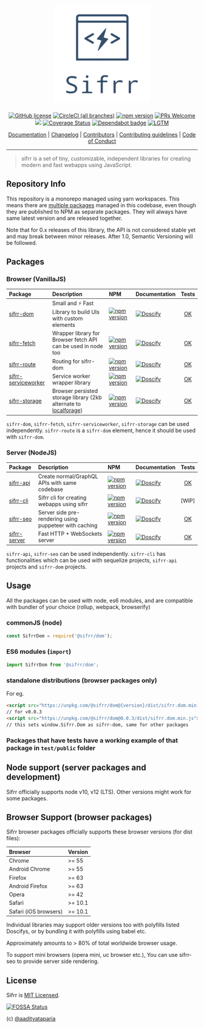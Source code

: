 <h1 align="center"> <img src="./logo/sifrr-logo.svg" width="256" alt="sifrr" name="sifrr"> </h1>
<p align="center">
  <a href="https://github.com/sifrr/sifrr/blob/master/LICENSE"><img src="https://img.shields.io/badge/license-MIT-blue.svg?style=flat-square" alt="GitHub license" /></a>
  <a href="https://circleci.com/gh/sifrr/sifrr"><img alt="CircleCI (all branches)" src="https://img.shields.io/circleci/project/github/sifrr/sifrr/master.svg?logo=circleci&style=flat-square" /></a>
  <a href="https://www.npmjs.com/package/@sifrr/dom"><img src="https://img.shields.io/npm/v/@sifrr/dom.svg?style=flat-square" alt="npm version" /></a>
  <a href="./misc/CONTRIBUTING.md"><img src="https://img.shields.io/badge/PRs-Welcome-green.svg?style=flat-square" alt="PRs Welcome" /></a>
  <a href="https://app.fossa.com/projects/git%2Bgithub.com%2Fsifrr%2Fsifrr?ref=badge_small" alt="FOSSA Status"><img src="https://app.fossa.com/api/projects/git%2Bgithub.com%2Fsifrr%2Fsifrr.svg?type=small"/></a>
  <a href="https://coveralls.io/github/sifrr/sifrr?branch=master"><img src="https://img.shields.io/coveralls/github/sifrr/sifrr.svg?style=flat-square" alt="Coverage Status" /></a>
  <a href="https://dependabot.com/"><img src="https://badgen.net/badge/Dependabot/enabled/green?icon=dependabot" alt="Dependabot badge" /></a>
  <a href="https://lgtm.com/projects/g/sifrr/sifrr/alerts/"><img alt="LGTM" src="https://img.shields.io/lgtm/grade/javascript/g/sifrr/sifrr.svg?logo=lgtm&style=flat-square&logoWidth=18" /></a>
</p>
<p align="center">
  <a href="https://sifrr.github.io/sifrr/">Documentation</a> | <a href="./CHANGELOG.md">Changelog</a> | <a href="./misc/CONTRIBUTORS">Contributors</a> | <a href="./misc/CONTRIBUTING.md">Contributing guidelines</a> | <a href="./misc/CODE_OF_CONDUCT.md">Code of Conduct</a>
</p>

---

> sifrr is a set of tiny, customizable, independent libraries for creating modern and fast webapps using JavaScript.

## Repository Info

This repository is a monorepo managed using yarn workspaces. This means there are [multiple packages](#packages) managed in this codebase, even though they are published to NPM as separate packages. They will always have same latest version and are released together.

Note that for 0.x releases of this library, the API is not considered stable yet and may break between minor releases. After 1.0, Semantic Versioning will be followed.

## Packages

### Browser (VanillaJS)

| Package                                                        | Description                                                                                                    | NPM                                                                                                                         | Documentation                                                                                                                                  |                       Tests                       |
| :------------------------------------------------------------- | :------------------------------------------------------------------------------------------------------------- | :-------------------------------------------------------------------------------------------------------------------------- | :--------------------------------------------------------------------------------------------------------------------------------------------- | :-----------------------------------------------: |
| [sifrr-dom](./packages/browser/sifrr-dom/)                     | Small and :zap: Fast Library to build UIs with custom elements                                                 | [![npm version](https://img.shields.io/npm/v/@sifrr/dom.svg)](https://www.npmjs.com/package/@sifrr/dom)                     | [![Doscify](https://img.shields.io/badge/API%20docs-Docsify-red.svg)](https://sifrr.github.io/sifrr/#/./packages/browser/sifrr-dom/)           |      [OK](./packages/browser/sifrr-dom/test)      |
| [sifrr-fetch](./packages/browser/sifrr-fetch/)                 | Wrapper library for Browser fetch API can be used in node too                                                  | [![npm version](https://img.shields.io/npm/v/@sifrr/fetch.svg)](https://www.npmjs.com/package/@sifrr/fetch)                 | [![Doscify](https://img.shields.io/badge/API%20docs-Docsify-red.svg)](https://sifrr.github.io/sifrr/#/./packages/browser/sifrr-fetch/)         |     [OK](./packages/browser/sifrr-fetch/test)     |
| [sifrr-route](./packages/browser/sifrr-route/)                 | Routing for sifrr-dom                                                                                          | [![npm version](https://img.shields.io/npm/v/@sifrr/route.svg)](https://www.npmjs.com/package/@sifrr/route)                 | [![Doscify](https://img.shields.io/badge/API%20docs-Docsify-red.svg)](https://sifrr.github.io/sifrr/#/./packages/browser/sifrr-route/)         |     [OK](./packages/browser/sifrr-route/test)     |
| [sifrr-serviceworker](./packages/browser/sifrr-serviceworker/) | Service worker wrapper library                                                                                 | [![npm version](https://img.shields.io/npm/v/@sifrr/serviceworker.svg)](https://www.npmjs.com/package/@sifrr/serviceworker) | [![Doscify](https://img.shields.io/badge/API%20docs-Docsify-red.svg)](https://sifrr.github.io/sifrr/#/./packages/browser/sifrr-serviceworker/) | [OK](./packages/browser/sifrr-serviceworker/test) |
| [sifrr-storage](./packages/browser/sifrr-storage/)             | Browser persisted storage library (2kb alternate to [localforage](https://github.com/localForage/localForage)) | [![npm version](https://img.shields.io/npm/v/@sifrr/storage.svg)](https://www.npmjs.com/package/@sifrr/storage)             | [![Doscify](https://img.shields.io/badge/API%20docs-Docsify-red.svg)](https://sifrr.github.io/sifrr/#/./packages/browser/sifrr-storage/)       |    [OK](./packages/browser/sifrr-storage/test)    |

`sifrr-dom`, `sifrr-fetch`, `sifrr-serviceworker`, `sifrr-storage` can be used independently. `sifrr-route` is a `sifrr-dom` element, hence it should be used with `sifrr-dom`.

### Server (NodeJS)

| Package                                         | Description                                            | NPM                                                                                                           | Documentation                                                                                                                          |                   Tests                   |
| :---------------------------------------------- | :----------------------------------------------------- | :------------------------------------------------------------------------------------------------------------ | :------------------------------------------------------------------------------------------------------------------------------------- | :---------------------------------------: |
| [sifrr-api](./packages/server/sifrr-api/)       | Create normal/GraphQL APIs with same codebase          | [![npm version](https://img.shields.io/npm/v/@sifrr/api.svg)](https://www.npmjs.com/package/@sifrr/api)       | [![Doscify](https://img.shields.io/badge/API%20docs-Docsify-red.svg)](https://sifrr.github.io/sifrr/#/./packages/server/sifrr-api/)    |  [OK](./packages/server/sifrr-api/test)   |
| [sifrr-cli](./packages/server/sifrr-cli/)       | Sifrr cli for creating webapps using sifrr             | [![npm version](https://img.shields.io/npm/v/@sifrr/cli.svg)](https://www.npmjs.com/package/@sifrr/cli)       | [![Doscify](https://img.shields.io/badge/API%20docs-Docsify-red.svg)](https://sifrr.github.io/sifrr/#/./packages/server/sifrr-cli/)    |                  \[WIP]                   |
| [sifrr-seo](./packages/server/sifrr-seo/)       | Server side pre-rendering using puppeteer with caching | [![npm version](https://img.shields.io/npm/v/@sifrr/seo.svg)](https://www.npmjs.com/package/@sifrr/seo)       | [![Doscify](https://img.shields.io/badge/API%20docs-Docsify-red.svg)](https://sifrr.github.io/sifrr/#/./packages/server/sifrr-seo/)    |  [OK](./packages/server/sifrr-seo/test)   |
| [sifrr-server](./packages/server/sifrr-server/) | Fast HTTP + WebSockets server                          | [![npm version](https://img.shields.io/npm/v/@sifrr/server.svg)](https://www.npmjs.com/package/@sifrr/server) | [![Doscify](https://img.shields.io/badge/API%20docs-Docsify-red.svg)](https://sifrr.github.io/sifrr/#/./packages/server/sifrr-server/) | [OK](./packages/server/sifrr-server/test) |

`sifrr-api`, `sifrr-seo` can be used independently. `sifrr-cli` has functionalities which can be used with sequelize projects, `sifrr-api` projects and `sifrr-dom` projects.

## Usage

All the packages can be used with node, es6 modules, and are compatible with bundler of your choice (rollup, webpack, browserify)

### commonJS (node)

```js
const SifrrDom = require('@sifrr/dom');
```

### ES6 modules (`import`)

```js
import SifrrDom from '@sifrr/dom';
```

### standalone distributions (browser packages only)

For eg.

```html
<script src="https://unpkg.com/@sifrr/dom@{version}/dist/sifrr.dom.min.js"></script>
// for v0.0.3
<script src="https://unpkg.com/@sifrr/dom@0.0.3/dist/sifrr.dom.min.js"></script>
// this sets window.Sifrr.Dom as sifrr-dom, same for other packages
```

### Packages that have tests have a working example of that package in `test/public` folder

## Node support (server packages and development)

Sifrr officially supports node v10, v12 (LTS). Other versions might work for some packages.

## Browser Support (browser packages)

Sifrr browser packages officially supports these browser versions (for dist files):

| Browser               | Version |
| :-------------------- | :------ |
| Chrome                | >= 55   |
| Android Chrome        | >= 55   |
| Firefox               | >= 63   |
| Android Firefox       | >= 63   |
| Opera                 | >= 42   |
| Safari                | >= 10.1 |
| Safari (iOS browsers) | >= 10.1 |

Individual libraries may support older versions too with polyfills listed Doscifys, or by bundling it with polyfills using babel etc.

Approximately amounts to > 80% of total worldwide browser usage.

To support mini browsers (opera mini, uc browser etc.), You can use sifrr-seo to provide server side rendering.

## License

Sifrr is [MIT Licensed](./LICENSE).

[![FOSSA Status](https://app.fossa.io/api/projects/git%2Bgithub.com%2Fsifrr%2Fsifrr.svg?type=large)](https://app.fossa.io/projects/git%2Bgithub.com%2Fsifrr%2Fsifrr?ref=badge_large)

(c) [@aadityataparia](https://github.com/aadityataparia)
